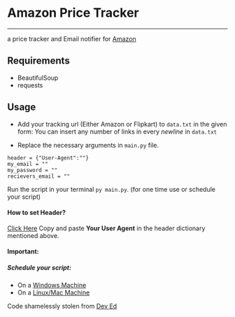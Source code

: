 # Amazon Price Tracker
***
a price tracker and Email notifier for [Amazon](https://www.amazon.in)

## Requirements
- BeautifulSoup
- requests
   
## Usage

- Add your tracking url (Either Amazon or Flipkart) to `data.txt` in the given form:
<E-commerce Product URL><SPACE><Threshold Price>
You can insert any number of links in every *newline* in `data.txt`

- Replace the necessary arguments in `main.py` file.
```
header = {"User-Agent":""}
my_email = ""
my_password = ""
recievers_email = ""
```
Run the script in your terminal `py main.py`. (for one time use or schedule your script)

#### How to set Header?
[Click Here](https://www.google.com/search?client=firefox-b-d&q=my+user+agent)
Copy and paste **Your User Agent** in the header dictionary mentioned above.

#### Important:
##### Schedule your script:
- On a [Windows Machine](https://www.youtube.com/watch?v=n2Cr_YRQk7o)  
- On a [Linux/Mac Machine](https://www.youtube.com/watch?v=QZJ1drMQz1A)


Code shamelessly stolen from [Dev Ed](https://www.youtube.com/channel/UClb90NQQcskPUGDIXsQEz5Q)